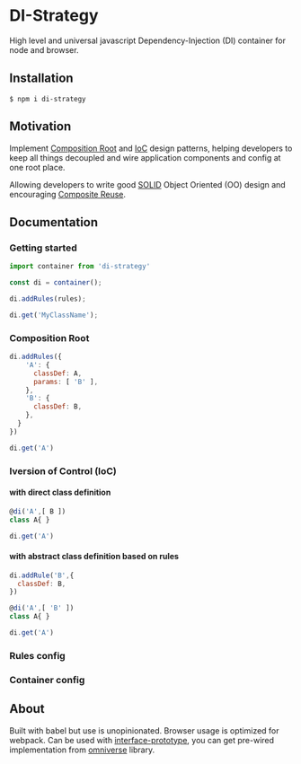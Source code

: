 # DI-Strategy

High level and universal javascript Dependency-Injection (DI) container for node and browser.

## Installation
```
$ npm i di-strategy
```

## Motivation
Implement [Composition Root](http://blog.ploeh.dk/2011/07/28/CompositionRoot/) and [IoC](https://en.wikipedia.org/wiki/Inversion_of_control) design patterns, helping developers to keep all things decoupled and wire application components and config at one root place.

Allowing developers to write good [SOLID](https://en.wikipedia.org/wiki/SOLID_(object-oriented_design)) Object Oriented (OO) design
and encouraging [Composite Reuse](https://en.wikipedia.org/wiki/Composition_over_inheritance).

## Documentation

### Getting started
```javascript
import container from 'di-strategy'

const di = container();

di.addRules(rules);

di.get('MyClassName');
```


### Composition Root

```javascript
di.addRules({
    'A': {
      classDef: A,
      params: [ 'B' ],
    },
    'B': {
      classDef: B,
    },
  }
})

di.get('A')
```

### Iversion of Control (IoC)
#### with direct class definition
```javascript
@di('A',[ B ])
class A{ }

di.get('A')
```
#### with abstract class definition based on rules
```javascript
di.addRule('B',{
  classDef: B,
})

@di('A',[ 'B' ])
class A{ }

di.get('A')
```


### Rules config

### Container config



## About
Built with babel but use is unopinionated. Browser usage is optimized for webpack.
Can be used with [interface-prototype](https://github.com/redcatjs/interface-prototype),
you can get pre-wired implementation from [omniverse](https://github.com/redcatjs/omniverse) library.
